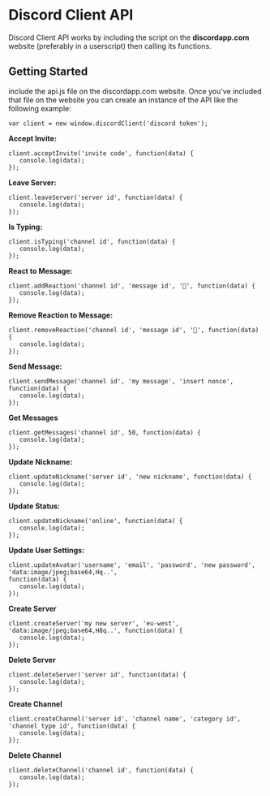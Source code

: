 # Discord Client API
Discord Client API works by including the script on the <b>discordapp.com</b> website (preferably in a userscript) then calling its functions.

## Getting Started
include the api.js file on the discordapp.com website. Once you've included that file on the website you can create an instance of the API like the following example:

```JS
var client = new window.discordClient('discord token');
```

**Accept Invite:**
```JS
client.acceptInvite('invite code', function(data) {
   console.log(data);
});
```

**Leave Server:**
```JS
client.leaveServer('server id', function(data) {
   console.log(data);
});
```

**Is Typing:**
```JS
client.isTyping('channel id', function(data) {
   console.log(data);
});
```

**React to Message:**
```JS
client.addReaction('channel id', 'message id', '🐢', function(data) {
   console.log(data);
});
```

**Remove Reaction to Message:**
```JS
client.removeReaction('channel id', 'message id', '🐢', function(data) {
   console.log(data);
});
```

**Send Message:**
```JS
client.sendMessage('channel id', 'my message', 'insert nonce', function(data) {
   console.log(data);
});
```

**Get Messages**
```JS
client.getMessages('channel id', 50, function(data) {
   console.log(data);
});
```

**Update Nickname:**
```JS
client.updateNickname('server id', 'new nickname', function(data) {
   console.log(data);
});
```

**Update Status:**
```JS
client.updateNickname('online', function(data) {
   console.log(data);
});
```

**Update User Settings:**
```JS
client.updateAvatar('username', 'email', 'password', 'new password', 'data:image/jpeg;base64,Hq..',
function(data) {
   console.log(data);
});
```

**Create Server**
```JS
client.createServer('my new server', 'eu-west', 'data:image/jpeg;base64,H8q..', function(data) {
   console.log(data);
});
```

**Delete Server**
```JS
client.deleteServer('server id', function(data) {
   console.log(data);
});
```

**Create Channel**
```JS
client.createChannel('server id', 'channel name', 'category id', 'channel type id', function(data) {
   console.log(data);
});
```

**Delete Channel**
```JS
client.deleteChannel('channel id', function(data) {
   console.log(data);
});
```
